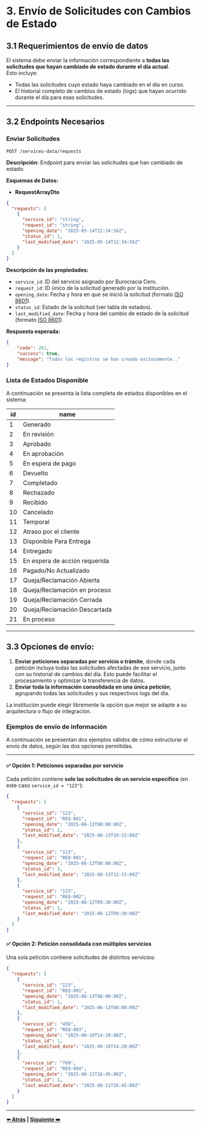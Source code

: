 # 3. Envío de Solicitudes con Cambios de Estado

## 3.1 Requerimientos de envío de datos

El sistema debe enviar la información correspondiente a **todas las solicitudes que hayan cambiado de estado durante el día actual**.  
Esto incluye:

- Todas las solicitudes cuyo estado haya cambiado en el día en curso.
- El historial completo de cambios de estado (logs) que hayan ocurrido durante el día para esas solicitudes.

---

## 3.2 Endpoints Necesarios
### Enviar Solicitudes

```http
POST /services-data/requests
```

**Descripción:** Endpoint para enviar las solicitudes que han cambiado de estado.

**Esquemas de Datos:**

- **RequestArrayDto**

```json
{
  "requests": [
    {
      "service_id": "string",
      "request_id": "string",
      "opening_date": "2025-05-14T12:34:56Z",
      "status_id": 1,
      "last_modified_date": "2025-05-14T12:34:56Z"
    }
  ]
}
```

**Descripción de las propiedades:**

- `service_id`: ID del servicio asignado por Burocracia Cero.
- `request_id`: ID único de la solicitud generado por la institución.
- `opening_date`: Fecha y hora en que se inició la solicitud (formato [ISO 8601](https://en.wikipedia.org/wiki/ISO_8601)).
- `status_id`: Estado de la solicitud (ver tabla de estados).
- `last_modified_date`: Fecha y hora del cambio de estado de la solicitud (formato [ISO 8601](https://en.wikipedia.org/wiki/ISO_8601)).

**Respuesta esperada:**

```json
{
    "code": 201,
    "success": true,
    "message": "Todos los registros se han creado exitosamente.."
}
```

### Lista de Estados Disponible

A continuación se presenta la lista completa de estados disponibles en el sistema:

| id  | name                               |
|-----|------------------------------------|
| 1   | Generado                           |
| 2   | En revisión                        |
| 3   | Aprobado                           |
| 4   | En aprobación                      |
| 5   | En espera de pago                  |
| 6   | Devuelto                           |
| 7   | Completado                         |
| 8   | Rechazado                          |
| 9   | Recibido                           |
| 10  | Cancelado                          |
| 11  | Temporal                           |
| 12  | Atraso por el cliente              |
| 13  | Disponible Para Entrega            |
| 14  | Entregado                          |
| 15  | En espera de acción requerida      |
| 16  | Pagado/No Actualizado              |
| 17  | Queja/Reclamación Abierta          |
| 18  | Queja/Reclamación en proceso       |
| 19  | Queja/Reclamación Cerrada          |
| 20  | Queja/Reclamación Descartada       |
| 21  | En proceso                         |

---

## 3.3 Opciones de envío:
1. **Enviar peticiones separadas por servicio o trámite**, donde cada petición incluya todas las solicitudes afectadas de ese servicio, junto con su historial de cambios del día. Esto puede facilitar el procesamiento y optimizar la transferencia de datos.
2. **Enviar toda la información consolidada en una única petición**, agrupando todas las solicitudes y sus respectivos logs del día.

La institución puede elegir libremente la opción que mejor se adapte a su arquitectura o flujo de integración.


### Ejemplos de envío de información

A continuación se presentan dos ejemplos válidos de cómo estructurar el envío de datos, según las dos opciones permitidas.

---

#### ✅ Opción 1: Peticiones separadas por servicio

Cada petición contiene **solo las solicitudes de un servicio específico** (en este caso `service_id = "123"`):

```json
{
  "requests": [
    {
      "service_id": "123",
      "request_id": "REQ-001",
      "opening_date": "2025-06-13T08:00:00Z",
      "status_id": 2,
      "last_modified_date": "2025-06-13T10:15:00Z"
    },
    {
      "service_id": "123",
      "request_id": "REQ-001",
      "opening_date": "2025-06-13T08:00:00Z",
      "status_id": 3,
      "last_modified_date": "2025-06-13T12:15:00Z"
    },
    {
      "service_id": "123",
      "request_id": "REQ-002",
      "opening_date": "2025-06-12T09:30:00Z",
      "status_id": 1,
      "last_modified_date": "2025-06-12T09:30:00Z"
    }
  ]
}
```
#### ✅ Opción 2: Petición consolidada con múltiples servicios

Una sola petición contiene solicitudes de distintos servicios:


```json
{
  "requests": [
    {
      "service_id": "123",
      "request_id": "REQ-001",
      "opening_date": "2025-06-13T08:00:00Z",
      "status_id": 1,
      "last_modified_date": "2025-06-13T08:00:00Z"
    },
    {
      "service_id": "456",
      "request_id": "REQ-003",
      "opening_date": "2025-06-10T14:20:00Z",
      "status_id": 1,
      "last_modified_date": "2025-06-10T14:20:00Z"
    },
    {
      "service_id": "789",
      "request_id": "REQ-004",
      "opening_date": "2025-06-11T16:45:00Z",
      "status_id": 1,
      "last_modified_date": "2025-06-11T16:45:00Z"
    }
  ]
}
```

---

**[⬅️ Atrás](02-comunicar-burocracia-cero.md) | [Siguiente ➡️](04-envio-informacion-intervalos.md)**
